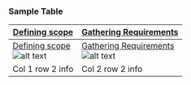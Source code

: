 ### Sample Table


| [Defining scope](https://www.google.com/) | [Gathering Requirements](https://www.google.com/) |
| ----------------------------------------- | ------------------------------------------------- |
|[Defining scope](https://www.google.com/)<br>![alt text][img 1]| [Gathering Requirements](https://www.google.com/)<br>![alt text][img 2]                                |
| Col 1 row 2 info| Col 2 row 2 info|


[img 1]: https://static.thenounproject.com/png/2349396-200.png "Logo Title Text 2"
[img 2]: https://static.thenounproject.com/png/2349392-200.png "Logo Title Text 2"
